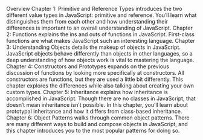 Overview
Chapter 1: Primitive and Reference Types introduces the two different
value types in JavaScript: primitive and reference. You’ll learn what distinguishes
them from each other and how understanding their differences
is important to an overall understanding of JavaScript.
Chapter 2: Functions explains the ins and outs of functions in
JavaScript. First-class functions are what makes JavaScript such an interesting
language.
Chapter 3: Understanding Objects details the makeup of objects in
JavaScript. JavaScript objects behave differently than objects in other languages,
so a deep understanding of how objects work is vital to mastering
the language.
Chapter 4: Constructors and Prototypes expands on the previous
discussion of functions by looking more specifically at constructors. All
constructors are functions, but they are used a little bit differently. This
chapter explores the differences while also talking about creating your
own custom types.
Chapter 5: Inheritance explains how inheritance is accomplished
in JavaScript. Though there are no classes in JavaScript, that doesn’t
mean inheritance isn’t possible. In this chapter, you’ll learn about prototypal
inheritance and how it differs from class-based inheritance.
Chapter 6: Object Patterns walks through common object patterns.
There are many different ways to build and compose objects in
JavaScript, and this chapter introduces you to the most popular patterns
for doing so.